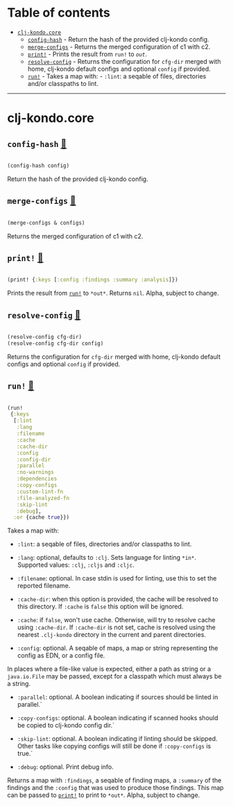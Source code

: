 # Table of contents
-  [`clj-kondo.core`](#clj-kondo.core) 
    -  [`config-hash`](#clj-kondo.core/config-hash) - Return the hash of the provided clj-kondo config.
    -  [`merge-configs`](#clj-kondo.core/merge-configs) - Returns the merged configuration of c1 with c2.
    -  [`print!`](#clj-kondo.core/print!) - Prints the result from <code>run!</code> to <code>*out*</code>.
    -  [`resolve-config`](#clj-kondo.core/resolve-config) - Returns the configuration for <code>cfg-dir</code> merged with home, clj-kondo default configs and optional <code>config</code> if provided.
    -  [`run!`](#clj-kondo.core/run!) - Takes a map with: - <code>:lint</code>: a seqable of files, directories and/or classpaths to lint.

-----
# <a name="clj-kondo.core">clj-kondo.core</a>






## <a name="clj-kondo.core/config-hash">`config-hash`</a> [:page_facing_up:](https://github.com/clj-kondo/clj-kondo/blob/master/src/clj_kondo/core.clj#L260-L265)
<a name="clj-kondo.core/config-hash"></a>
``` clojure

(config-hash config)
```


Return the hash of the provided clj-kondo config.

## <a name="clj-kondo.core/merge-configs">`merge-configs`</a> [:page_facing_up:](https://github.com/clj-kondo/clj-kondo/blob/master/src/clj_kondo/core.clj#L247-L250)
<a name="clj-kondo.core/merge-configs"></a>
``` clojure

(merge-configs & configs)
```


Returns the merged configuration of c1 with c2.

## <a name="clj-kondo.core/print!">`print!`</a> [:page_facing_up:](https://github.com/clj-kondo/clj-kondo/blob/master/src/clj_kondo/core.clj#L19-L53)
<a name="clj-kondo.core/print!"></a>
``` clojure

(print! {:keys [:config :findings :summary :analysis]})
```


Prints the result from [`run!`](#clj-kondo.core/run!) to `*out*`. Returns `nil`. Alpha,
  subject to change.

## <a name="clj-kondo.core/resolve-config">`resolve-config`</a> [:page_facing_up:](https://github.com/clj-kondo/clj-kondo/blob/master/src/clj_kondo/core.clj#L252-L258)
<a name="clj-kondo.core/resolve-config"></a>
``` clojure

(resolve-config cfg-dir)
(resolve-config cfg-dir config)
```


Returns the configuration for `cfg-dir` merged with home,
  clj-kondo default configs and optional `config` if provided.

## <a name="clj-kondo.core/run!">`run!`</a> [:page_facing_up:](https://github.com/clj-kondo/clj-kondo/blob/master/src/clj_kondo/core.clj#L55-L245)
<a name="clj-kondo.core/run!"></a>
``` clojure

(run!
 {:keys
  [:lint
   :lang
   :filename
   :cache
   :cache-dir
   :config
   :config-dir
   :parallel
   :no-warnings
   :dependencies
   :copy-configs
   :custom-lint-fn
   :file-analyzed-fn
   :skip-lint
   :debug],
  :or {cache true}})
```


Takes a map with:

  - `:lint`: a seqable of files, directories and/or classpaths to lint.

  - `:lang`: optional, defaults to `:clj`. Sets language for linting
  `*in*`. Supported values: `:clj`, `:cljs` and `:cljc`.

  - `:filename`: optional. In case stdin is used for linting, use this
  to set the reported filename.

  - `:cache-dir`: when this option is provided, the cache will be
  resolved to this directory. If `:cache` is `false` this option will
  be ignored.

  - `:cache`: if `false`, won't use cache. Otherwise, will try to resolve cache
  using `:cache-dir`. If `:cache-dir` is not set, cache is resolved using the
  nearest `.clj-kondo` directory in the current and parent directories.

  - `:config`: optional. A seqable of maps, a map or string
  representing the config as EDN, or a config file.

  In places where a file-like value is expected, either a path as string or a
  `java.io.File` may be passed, except for a classpath which must always be a string.

  - `:parallel`: optional. A boolean indicating if sources should be linted in parallel.`

  - `:copy-configs`: optional. A boolean indicating if scanned hooks should be copied to clj-kondo config dir.`

  - `:skip-lint`: optional. A boolean indicating if linting should be
  skipped. Other tasks like copying configs will still be done if `:copy-configs` is true.`

  - `:debug`: optional. Print debug info.

  Returns a map with `:findings`, a seqable of finding maps, a
  `:summary` of the findings and the `:config` that was used to
  produce those findings. This map can be passed to [`print!`](#clj-kondo.core/print!) to print
  to `*out*`. Alpha, subject to change.
  
